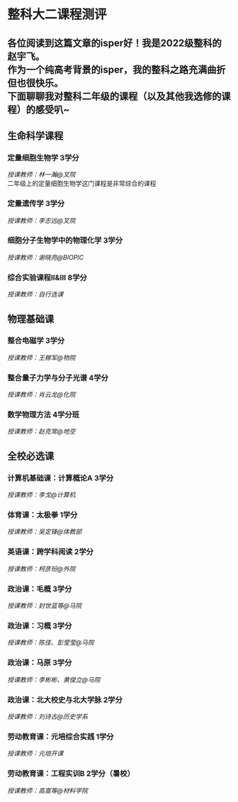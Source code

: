 # 整科大二课程测评<br>

各位阅读到这篇文章的isper好！我是2022级整科的赵宇飞。 <br>
作为一个纯高考背景的isper，我的整科之路充满曲折但也很快乐。 <br>
下面聊聊我对整科二年级的课程（以及其他我选修的课程）的感受叭~ <br>
------------
## 生命科学课程
### 定量细胞生物学 3学分
*授课教师：林一瀚@叉院*<br>
二年级上的定量细胞生物学这门课程是非常综合的课程

### 定量遗传学 3学分
*授课教师：李志远@叉院*<br>



### 细胞分子生物学中的物理化学 3学分
*授课教师：谢晓亮@BIOPIC*<br>



### 综合实验课程II&III 8学分
*授课教师：自行选课*<br>

## 物理基础课
### 整合电磁学 3学分
*授课教师：王稼军@物院*<br>


### 整合量子力学与分子光谱 4学分
*授课教师：肖云龙@化院*<br>




### 数学物理方法 4学分班
*授课教师：赵克常@地空*<br>



## 全校必选课
### 计算机基础课：计算概论A 3学分
*授课教师：李戈@计算机*<br>



### 体育课：太极拳 1学分
*授课教师：吴定锋@体教部*<br>

### 英语课：跨学科阅读 2学分
*授课教师：柯彦玢@外院*<br>


### 政治课：毛概 3学分
*授课教师：封世蓝等@马院*<br>


### 政治课：习概 3学分
*授课教师：陈佳、彭莹莹@马院*<br>


### 政治课：马原 3学分
*授课教师：李彬彬、黄俊立@马院*<br>


### 政治课：北大校史与北大学脉 2学分
*授课教师：刘诗古@历史学系*<br>


### 劳动教育课：元培综合实践 1学分
*授课教师：元培开课*<br>


### 劳动教育课：工程实训B 2学分（暑校）
*授课教师：高嵩等@材料学院*<br>







